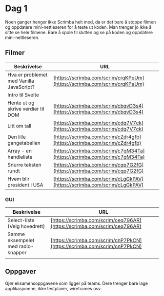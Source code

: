 # Dag 1

Noen ganger henger ikke Scrimba helt med, da er det bare å stoppe filmen og oppdatere mini-nettleseren for å teste ut koden. Man trenger jo ikke å sitte se hele filmene. Bare å spole til slutten og se på koden og oppdatere mini-nettleseren.

## Filmer

| Beskrivelse                              | URL                                |
| ---------------------------------------- | ---------------------------------- |
| Hva er problemet med Vanilla JavaScript? | [https://scrimba.com/scrim/crqKPeUm](https://scrimba.com/scrim/crqKPeUm) |
| Intro til Svelte                         |                                    |
| Hente ut og skrive verdier til DOM       | [https://scrimba.com/scrim/cbqvD3s4](https://scrimba.com/scrim/cbqvD3s4) |
| Litt om tall                             | [https://scrimba.com/scrim/cdq7V7ck](https://scrimba.com/scrim/cdq7V7ck) |
| Den lille gangetabellen                  | [https://scrimba.com/scrim/cZdr4gfb](https://scrimba.com/scrim/cZdr4gfb) |
| Array - en handleliste                   | [https://scrimba.com/scrim/c7qM34Ta](https://scrimba.com/scrim/c7qM34Ta) |
| Snurre teksten rundt                     | [https://scrimba.com/scrim/cqp7G2fG](https://scrimba.com/scrim/cqp7G2fG) |
| Hvem blir president i USA                | [https://scrimba.com/scrim/cLgGkPAV](https://scrimba.com/scrim/cLgGkPAV) |

### GUI
| Beskrivelse                        | URL                                |
| ---------------------------------- | ---------------------------------- |
| Select-liste (Velg hovedrett)      | [https://scrimba.com/scrim/ceq796AR](https://scrimba.com/scrim/ceq796AR) |
| Samme eksempelet med radio-knapper | [https://scrimba.com/scrim/cnP7PkCN](https://scrimba.com/scrim/cnP7PkCN) |
|                                    |                                    |


## Oppgaver

Gjør eksamensoppgavene som ligger på teams. Dere trenger bare lage applikasjonene, ikke testplaner, wireframes osv.